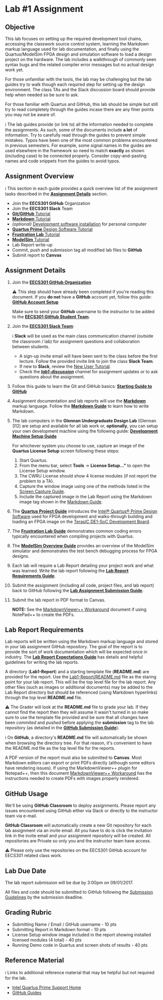 # Lab #1 Assignment

## Objective

This lab focuses on setting up the required development tool chains, accessing the classwork source control system, learning the Markdown markup language used for lab documentation, and finally using the Quartus/ModelSim FPGA design and simulation software to load a design project on the hardware.  The lab includes a walkthrough of commonly seen syntax bugs and the related compiler error messages but no actual design work yet.

For those unfamiliar with the tools, the lab may be challenging but the lab guides try to walk though each required step for setting up the design environment.  The class TAs and the Slack discussion board should provide help when needed so be sure to ask.

For those familiar with Quartus and GitHub, this lab should be simple but still try to read completely through the guides incase there are any finer points you may not be aware of.

:information_source: The lab guides provide (or link to) all the information needed to complete the assignments.  As such, some of the documents include **a lot** of information.  Try to carefully read through the guides to prevent simple mistakes.  Typos have been one of the most common problems encountered in previous semesters.  For example, some signal names in the guides are used elsewhere in the framework so need to match **exactly** as shown (including case) to be connected properly.  Consider copy-and-pasting names and code snippets from the guides to avoid typos.

## Assignment Overview

:information_source: This section in each guide provides a quick overview list of the assignment tasks described in the [**Assignment Details**](#assignment-details) section.

* Join the **EECS301 GitHub** Organization
* Join the **EECS301 Slack** Team
* [**Git/GitHub** Tutorial](Lab1-Guide/StartingGithub-Guide.md)
* [**Markdown** Tutorial](Lab1-Guide/Markdown-Guide.md)
* _(optional)_ [Development software installation](Lab1-Guide/DevelopmentMachineSetup-Guide.md) for personal computer
* [**Quartus Prime** Design Software Tutorial](Lab1-Guide/QuartusProject-Guide.md)
* [**Frustration Lab** Tutorial](Lab1-Guide/FrustrationLab-Guide.md)
* [**ModelSim** Tutorial](Lab1-Guide/ModelSimOverview-Guide.md)
* Lab Report write-up
* Commit, push and submission tag all modified lab files to **GitHub**
* Submit report to **Canvas**

## Assignment Details

1. Join the [**EECS301 GitHub Organization**](https://github.com/CWRU-EECS301-S18)

	:warning: This step should have already been completed if you're reading this document.  If you **do not** have a **GitHub** account yet, follow this guide: [**GitHub Account Setup**](https://github.com/CWRU-EECS301-S18/syllabus/blob/master/GitHubAccountSetup-Guide.md)
	
	Make sure to send your **GitHub** username to the instructor to be added to the [**EECS301 GitHub Student Team**](https://github.com/orgs/CWRU-EECS301-S18/teams/student-team).

1. Join the [**EECS301 Slack Team**](https://cwru-eecs301-s18.slack.com): 

	:information_source: **Slack** will be used as the main class communication channel (outside the classroom / lab) for assignment questions and collaboration between students.
	
	* A sign-up invite email will have been sent to the class before the first lecture.  Follow the provided invite link to join the class **Slack Team**.
	* If new to **Slack**, review the [New User Tutorial](https://get.slack.help/hc/en-us/articles/218080037-Getting-started-for-new-users).
	* Check the [***lab1-discussion***](https://cwru-eecs301-s18.slack.com/messages/C8QSS3G07/) channel for assignment updates or to ask questions about the assignment.

1. Follow this guide to learn the Git and GitHub basics: [**Starting Guide to GitHub**](Lab1-Guide/StartingGithub-Guide.md)

1. Assignment documentation and lab reports will use the [**Markdown**](https://en.wikipedia.org/wiki/Markdown) markup language.  Follow the [**Markdown Guide**](Lab1-Guide/Markdown-Guide.md) to learn how to write Markdown.

1. The lab computers in the **Glennan Undergraduate Design Lab** (Glennan 312) are setup and available for all lab work or, **optionally**, you can setup your own development machine using the following guide: [**Development Machine Setup Guide**](Lab1-Guide/DevelopmentMachineSetup-Guide.md)

	For whichever system you choose to use, capture an image of the **Quartus License Setup** screen following these steps:
	
	1. Start Quartus.
	1. From the menu bar, select **Tools** -> **License Setup..."** to open the License Setup window.
	1. The CWRU License should show 4 license modules (if not report the problem to a TA).
	1. Capture the window image using one of the methods listed in the [Screen Capture Guide](Lab1-Guide/ScreenCapture-HowTo.md).
	1. Include the captured image in the Lab Report using the Markdown image tag shown in the [Markdown Guide](Markdown-Guide.md#markdown-images).
	
1. The [**Quartus Project Guide**](Lab1-Guide/QuartusProject-Guide.md) introduces the [Intel® Quartus® Prime Design Software](https://www.altera.com/products/design-software/fpga-design/quartus-prime/overview.html) used for FPGA development and walks-through building and loading an FPGA image on the [TerasIC DE1-SoC Development Board](https://github.com/CWRU-EECS301-S18/syllabus/tree/master/Reference/DE1-SoC).

1. The [**Frustration Lab Guide**](Lab1-Guide/FrustrationLab-Guide.md) demonstrates common coding errors typically encountered when compiling projects with Quartus.

1. The [**ModelSim Overview Guide**](Lab1-Guide/ModelSimOverview-Guide.md) provides an overview of the ModelSim simulator and demonstrates the test bench debugging process for FPGA designs.

1. Each lab will require a Lab Report detailing your project work and what was learned.  Write the lab report following the [**Lab Report Requirements Guide**](#lab-report-requirements).

1. Submit the assignment (including all code, project files, and lab report) back to GitHub following the [**Lab Assignment Submission Guide**](Lab1-Guide/GitHub-SubmissionGuide.md).

1. Submit the lab report in PDF format to Canvas.

	**NOTE:** See the [MarkdownViewer++ Workaround](Lab2-Guide/NPP-PDF-Workaround.md) document if using NotePad++ to create the PDFs. 

## Lab Report Requirements

Lab reports will be written using the Markdown markup language and stored in your lab assignment GitHub repository.  The goal of the report is to provide the sort of work documentation which will be expected once in industry.  The [**Lab Report Expectations Guide**](Lab1-Guide/LabReportExpectations.md) has details and helpful guidelines for writing the lab reports.

A directory (**Lab1-Report**) and a starting template file (**README.md**) are provided for the report.  Use the [Lab1-Report/README.md](Lab1-Report/README.md) file as the staring point for your lab report.  This will be the top level file for the lab report.  Any other files (such as images or additional documents) may be added to the Lab Report directory but should be referenced (using Markdown hyperlinks) through the top level **README.md** file.  

:warning: The Grader will look at the **README.md** file to grade your lab.  If they cannot find the report then they will assume it wasn't turned in so make sure to use the template file provided and be sure that all changes have been _commited_ and _pushed_ before applying the **submission** tag to the lab repository (as detailed in the [**GitHub Submission Guide**](Lab1-Guide/GitHub-SubmissionGuide.md)).

:information_source: On **GitHub**, a directory's **README.md** file will automatically be shown when browsing the directory tree.  For that reason, it's convenient to have the README.md file as the top level file for the reports.

A PDF version of the report must also be submitted to **Canvas**.  Most Markdown editors can export or print PDFs directly (although some editors have rendering issues).  If using the MarkdownViewer++ plugin for Notepad++, then this document [MarkdownViewer++ Workaround](Lab2-Guide/NPP-PDF-Workaround.md) has the instructions needed to create PDFs with images properly rendered. 


## GitHub Usage

We'll be using **GitHub Classroom** to deploy assignments.  Please report any issues encountered using GitHub either via Slack or directly to the instructor team via e-mail.

**GitHub Classroom** will automatically create a new Git repository for each lab assignment via an invite email.  All you have to do is click the invitation link in the invite email and your assignment repository will be created.  All repositories are Private so only you and the instructor team have access.

:warning: Please only use the repositories on the EECS301 GitHub account for EECS301 related class work.

## Lab Due Date

The lab report submission will be due by 3:00pm on 09/01/2017.

All files and code should be submitted to GitHub following the [Submission Guidelines](Lab1-Guide/GitHub-SubmissionGuide.md) by the submission deadline.

## Grading Rubric

* Submitting Name / Email / GitHub username - 10 pts
* Submitting Report in Markdown format - 10 pts
* License Setup window image included in the report showing installed licensed modules (4 total) - 40 pts
* Running Demo code in Quartus and screen shots of results - 40 pts

## Reference Material

:information_source: Links to additional reference material that may be helpful but not required for the lab.

* [Intel Quartus Prime Support Home](https://www.altera.com/products/design-software/fpga-design/quartus-prime/support.html)
* [GitHub Guides](https://guides.github.com)